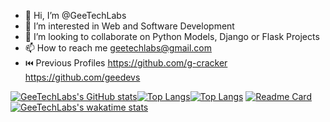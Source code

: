 - 👋 Hi, I’m @GeeTechLabs
- 👀 I’m interested in Web and Software Development
- 💞️ I’m looking to collaborate on Python Models, Django or Flask Projects
- 📫 How to reach me geetechlabs@gmail.com
- ⏮️ Previous Profiles https://github.com/g-cracker https://github.com/geedevs

[![GeeTechLabs's GitHub stats](https://github-readme-stats.vercel.app/api?username=GeeTechLabs&count_private=true&show_icons=true&theme=onedark)](https://github.com/GeeTechLabs/github-readme-stats)[![Top Langs](https://github-readme-stats.vercel.app/api/top-langs/?username=anuraghazra)](https://github.com/anuraghazra/github-readme-stats)[![Top Langs](https://github-readme-stats.vercel.app/api/top-langs/?username=GeeTechLabs)](https://github.com/GeeTechLabs/github-readme-stats)
[![Readme Card](https://github-readme-stats.vercel.app/api/pin/?username=GeeTechLabs&repo=github-readme-stats)](https://github.com/GeeTechLabs/github-readme-stats)
[![GeeTechLabs's wakatime stats](https://github-readme-stats.vercel.app/api/wakatime?username=GeeTechLabs)](https://github.com/GeeTechLabs/github-readme-stats)
<!---
GeeTechLabs/GeeTechLabs is a ✨ special ✨ repository because its `README.md` (this file) appears on your GitHub profile.
You can click the Preview link to take a look at your changes.
--->

